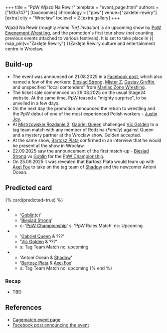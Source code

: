 +++
title = "PpW Wjazd Na Rewir"
template = "event_page.html"
authors = ["M3n747"]
[taxonomies]
chronology = ["ppw"]
venue=["zaklete-rewiry"]
[extra]
city = "Wrocław"
toclevel = 2
[extra.gallery]
+++

Wjazd Na Rewir (roughly _Home Turf Invasion_) is an upcoming show by [PpW Ewenement Wrestling](@/o/ppw.md), and the promotion's first tour show (not counting previous events attached to various festivals). It is set to take place in {{ map_pin(v="Zaklęte Rewiry") }}Zaklęte Rewiry culture and entertainment centre in Wrocław.

## Build-up

* The event was announced on 21.08.2025 in a [Facebook post][w-breslau-bedziem], which also named a few of the workers: [Biesiad Strong](@/w/biesiad.md), [Mister Z](@/w/mister-z.md), [Gustav Gryffin](@/w/gustav-gryffin.md), and unspecified "local contenders" from [Maniac Zone Wrestling](@/o/mzw.md).
* The ticket sale commenced on 29.08.2025 on the usual Stage24 website. At the same time, PpW teased a "mighty surprise", to be unveiled in a few days.
* On the next day the promotion announced the return to wrestling and the PpW debut of one of the most experienced Polish workers - [Justin Joy](@/w/justin-joy.md).
* At [Mistrzowskie Rozdanie 2](@/e/ppw/2025-09-20-ppw-mistrzowskie-rozdanie-2.md), [Gabriel Queen](@/w/gabriel-queen.md) challenged [Vic Golden](@/w/vic-golden.md) to a tag team match with any member of Rodzina (_Family_) against Queen and a mystery partner at the Wrocław show. Golden accepted.
* At the same show, [Bartosz Plata](@/w/plata.md) confirmed in an interview that he would be present at the show in Wrocław.
* 22.09.2025 saw the announcement of the first match-up - [Biesiad Strong](@/w/biesiad.md) vs [Goblin](@/w/goblin.md) for the [PpW Championship](@/c/ppw-championship.md).
* On 25.09.2025 it was revealed that Bartosz Plata would team up with [Axel Fox](@/w/axel-fox.md) to take on the tag team of [Shadow](@/w/shadow.md) and the newcomer Antoni Ocean.

## Predicted card

{% card(predicted=true) %}
- - '[Goblin](@/w/goblin.md)(c)'
  - '[Biesiad Strong](@/w/biesiad.md)'
  - c: '[PpW Championship](@/c/ppw-championship.md)'
    s: 'PpW Rules Match'
    nc: Upcoming
- - '[Gabriel Queen](@/w/gabriel-queen.md) & ???'
  - '[Vic Golden](@/w/vic-golden.md) & ???'
  - s: Tag Team Match
    nc: upcoming
- - 'Antoni Ocean & [Shadow](@/w/shadow.md)'
  - '[Bartosz Plata](@/w/plata.md) & [Axel Fox](@/w/axel-fox.md)'
  - s: Tag Team Match
    nc: upcoming
{% end %}

### Recap

* TBD

## References

* [Cagematch event page](https://www.cagematch.net/?id=1&nr=433050)
* [Facebook post announcing the event][w-breslau-bedziem]

[w-breslau-bedziem]: https://www.facebook.com/photo/?fbid=1331239525673103&set=a.499910772139320
